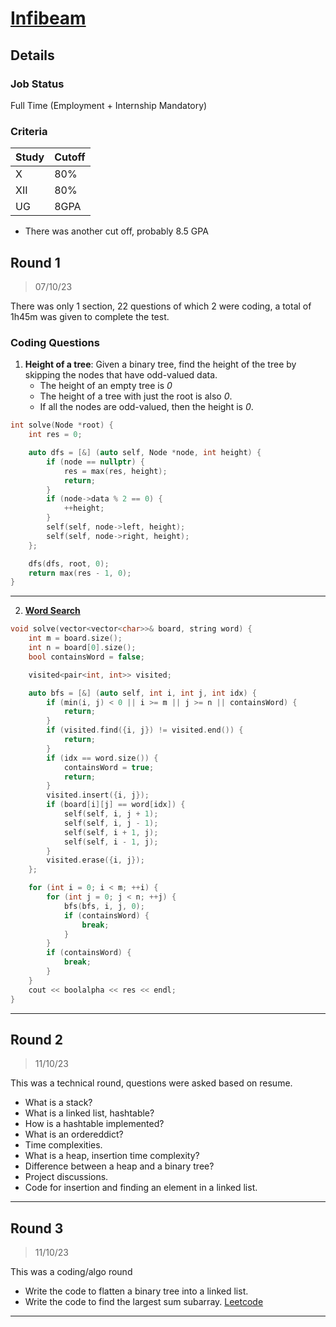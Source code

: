 # [Infibeam](www.ia.ooo)

## Details

### Job Status

Full Time (Employment + Internship Mandatory)

### Criteria

| Study | Cutoff |
|-------|--------|
| X     | 80%    |
| XII   | 80%    |
| UG    | 8GPA   |

[comment]: # (Any other details go under this. This is a comment)

- There was another cut off, probably 8.5 GPA

[comment]: # (Details about the rounds go under this comment.)

## Round 1

> 07/10/23

[comment]: # (Summary of the sections and experience below this comment.)

There was only 1 section, 22 questions of which 2 were coding, a total of 1h45m was given to complete the test.

### Coding Questions

1. **Height of a tree**: Given a binary tree, find the height of the tree by skipping the nodes that have odd-valued data.
    - The height of an empty tree is *0*
    - The height of a tree with just the root is also *0*.
    - If all the nodes are odd-valued, then the height is *0*.

[comment]: # (Add any resources or links or code to this question under this comment.)

```cpp
int solve(Node *root) {
    int res = 0;

    auto dfs = [&] (auto self, Node *node, int height) {
        if (node == nullptr) {
            res = max(res, height);
            return;
        }
        if (node->data % 2 == 0) {
            ++height;
        }
        self(self, node->left, height);
        self(self, node->right, height);
    };

    dfs(dfs, root, 0);
    return max(res - 1, 0);
}
```

---

2. **[Word Search](https://leetcode.com/problems/word-search/)**

[comment]: # (Add any resources or links or code to this question under this comment.)

```cpp
void solve(vector<vector<char>>& board, string word) {
    int m = board.size();
    int n = board[0].size();
    bool containsWord = false;

    visited<pair<int, int>> visited;

    auto bfs = [&] (auto self, int i, int j, int idx) {
        if (min(i, j) < 0 || i >= m || j >= n || containsWord) {
            return;
        }
        if (visited.find({i, j}) != visited.end()) {
            return;
        }
        if (idx == word.size()) {
            containsWord = true;
            return;
        }
        visited.insert({i, j});
        if (board[i][j] == word[idx]) {
            self(self, i, j + 1);
            self(self, i, j - 1);
            self(self, i + 1, j);
            self(self, i - 1, j);
        }
        visited.erase({i, j});
    };

    for (int i = 0; i < m; ++i) {
        for (int j = 0; j < n; ++j) {
            bfs(bfs, i, j, 0);
            if (containsWord) {
                break;
            }
        }
        if (containsWord) {
            break;
        }
    }
    cout << boolalpha << res << endl;
}
```

---

## Round 2

> 11/10/23

This was a technical round, questions were asked based on resume.

- What is a stack?
- What is a linked list, hashtable?
- How is a hashtable implemented?
- What is an ordereddict?
- Time complexities.
- What is a heap, insertion time complexity?
- Difference between a heap and a binary tree?
- Project discussions.
- Code for insertion and finding an element in a linked list.

---

## Round 3

> 11/10/23

This was a coding/algo round

- Write the code to flatten a binary tree into a linked list.
- Write the code to find the largest sum subarray. [Leetcode](https://leetcode.com/problems/maximum-subarray/)

---
